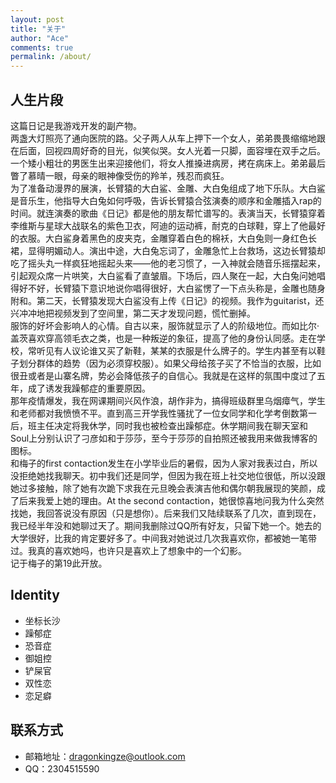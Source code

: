 ```yaml
---
layout: post
title: "关于"
author: "Ace"
comments: true
permalink: /about/
---
```


## 人生片段
这篇日记是我游戏开发的副产物。  
两盏大灯照亮了通向医院的路。父子两人从车上押下一个女人，弟弟畏畏缩缩地跟在后面，回视四周好奇的目光，似笑似哭。女人光着一只脚，面容埋在双手之后。一个矮小粗壮的男医生出来迎接他们，将女人推搡进病房，拷在病床上。弟弟最后瞥了慕晴一眼，母亲的眼神像受伤的羚羊，残忍而疯狂。  
为了准备动漫界的展演，长臂猿的大白鲨、金雕、大白兔组成了地下乐队。大白鲨是音乐生，他指导大白兔如何呼吸，告诉长臂猿合弦演奏的顺序和金雕插入rap的时间。就连演奏的歌曲《日记》都是他的朋友帮忙谱写的。表演当天，长臂猿穿着李维斯与星球大战联名的紫色卫衣，阿迪的运动裤，耐克的白球鞋，穿上了他最好的衣服。大白鲨身着黑色的皮夹克，金雕穿着白色的棉袄，大白兔则一身红色长裙，显得明媚动人。演出中途，大白兔忘词了，金雕急忙上台救场，这边长臂猿却吃了摇头丸一样疯狂地摇起头来——他的老习惯了，一入神就会随音乐摇摆起来，引起观众席一片哄笑，大白鲨看了直皱眉。下场后，四人聚在一起，大白兔问她唱得好不好，长臂猿下意识地说你唱得很好，大白鲨愣了一下点头称是，金雕也随身附和。第二天，长臂猿发现大白鲨没有上传《日记》的视频。我作为guitarist，还兴冲冲地把视频发到了空间里，第二天才发现问题，慌忙删掉。  
服饰的好坏会影响人的心情。自古以来，服饰就显示了人的阶级地位。而如比尔·盖茨喜欢穿高领毛衣之类，也是一种叛逆的象征，提高了他的身份认同感。走在学校，常听见有人议论谁又买了新鞋，某某的衣服是什么牌子的。学生内甚至有以鞋子划分群体的趋势（因为必须穿校服）。如果父母给孩子买了不恰当的衣服，比如很丑或者是山寨名牌，势必会降低孩子的自信心。我就是在这样的氛围中度过了五年，成了诱发我躁郁症的重要原因。  
那年疫情爆发，我在网课期间兴风作浪，胡作非为，搞得班级群里乌烟瘴气，学生和老师都对我愤愤不平。直到高三开学我性骚扰了一位女同学和化学考倒数第一后，班主任决定将我休学，同时我也被检查出躁郁症。休学期间我在聊天室和Soul上分别认识了刁彦如和于莎莎，至今于莎莎的自拍照还被我用来做我博客的图标。  
和梅子的first contaction发生在小学毕业后的暑假，因为人家对我表过白，所以没拒绝她找我聊天。初中我们还是同学，但因为我在班上社交地位很低，所以没跟她过多接触，除了她有次跪下求我在元旦晚会表演吉他和偶尔朝我展现的笑颜，成了后来我爱上她的理由。At the second contaction，她很惊喜地问我为什么突然找她，我回答说没有原因（只是想你）。后来我们又陆续联系了几次，直到现在，我已经半年没和她聊过天了。期间我删除过QQ所有好友，只留下她一个。她去的大学很好，比我的肯定要好多了。中间我对她说过几次我喜欢你，都被她一笔带过。我真的喜欢她吗，也许只是喜欢上了想象中的一个幻影。  
记于梅子的第19此开放。
                                                                                                                                                          
## Identity
+ 坐标长沙
+ 躁郁症
+ 恐音症
+ 御姐控
+ 铲屎官
+ 双性恋
+ 恋足癖

## 联系方式
+ 邮箱地址：dragonkingze@outlook.com
+ QQ：2304515590
